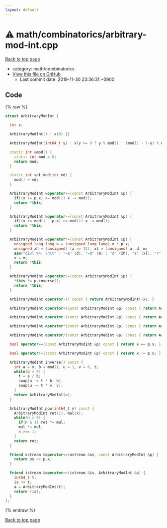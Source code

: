 ```yaml
---
layout: default
---
```


<!-- mathjax config similar to math.stackexchange -->
<script type="text/javascript" async
  src="https://cdnjs.cloudflare.com/ajax/libs/mathjax/2.7.5/MathJax.js?config=TeX-MML-AM_CHTML">
</script>
<script type="text/x-mathjax-config">
  MathJax.Hub.Config({
    TeX: { equationNumbers: { autoNumber: "AMS" }},
    tex2jax: {
      inlineMath: [ ['$','$'] ],
      processEscapes: true
    },
    "HTML-CSS": { matchFontHeight: false },
    displayAlign: "left",
    displayIndent: "2em"
  });
</script>

<script type="text/javascript" src="https://cdnjs.cloudflare.com/ajax/libs/jquery/3.4.1/jquery.min.js"></script>
<script src="https://cdn.jsdelivr.net/npm/jquery-balloon-js@1.1.2/jquery.balloon.min.js" integrity="sha256-ZEYs9VrgAeNuPvs15E39OsyOJaIkXEEt10fzxJ20+2I=" crossorigin="anonymous"></script>
<script type="text/javascript" src="../../../assets/js/copy-button.js"></script>
<link rel="stylesheet" href="../../../assets/css/copy-button.css" />


# :warning: math/combinatorics/arbitrary-mod-int.cpp
<a href="../../../index.html">Back to top page</a>

* category: math/combinatorics
* <a href="{{ site.github.repository_url }}/blob/master/math/combinatorics/arbitrary-mod-int.cpp">View this file on GitHub</a>
    - Last commit date: 2019-11-30 23:36:31 +0900




## Code
{% raw %}
```cpp
struct ArbitraryModInt {

  int x;

  ArbitraryModInt() : x(0) {}

  ArbitraryModInt(int64_t y) : x(y >= 0 ? y % mod() : (mod() - (-y) % mod()) % mod()) {}

  static int &mod() {
    static int mod = 0;
    return mod;
  }

  static int set_mod(int md) {
    mod() = md;
  }

  ArbitraryModInt &operator+=(const ArbitraryModInt &p) {
    if((x += p.x) >= mod()) x -= mod();
    return *this;
  }

  ArbitraryModInt &operator-=(const ArbitraryModInt &p) {
    if((x += mod() - p.x) >= mod()) x -= mod();
    return *this;
  }

  ArbitraryModInt &operator*=(const ArbitraryModInt &p) {
    unsigned long long a = (unsigned long long) x * p.x;
    unsigned xh = (unsigned) (a >> 32), xl = (unsigned) a, d, m;
    asm("divl %4; \n\t" : "=a" (d), "=d" (m) : "d" (xh), "a" (xl), "r" (mod()));
    x = m;
    return *this;
  }

  ArbitraryModInt &operator/=(const ArbitraryModInt &p) {
    *this *= p.inverse();
    return *this;
  }

  ArbitraryModInt operator-() const { return ArbitraryModInt(-x); }

  ArbitraryModInt operator+(const ArbitraryModInt &p) const { return ArbitraryModInt(*this) += p; }

  ArbitraryModInt operator-(const ArbitraryModInt &p) const { return ArbitraryModInt(*this) -= p; }

  ArbitraryModInt operator*(const ArbitraryModInt &p) const { return ArbitraryModInt(*this) *= p; }

  ArbitraryModInt operator/(const ArbitraryModInt &p) const { return ArbitraryModInt(*this) /= p; }

  bool operator==(const ArbitraryModInt &p) const { return x == p.x; }

  bool operator!=(const ArbitraryModInt &p) const { return x != p.x; }

  ArbitraryModInt inverse() const {
    int a = x, b = mod(), u = 1, v = 0, t;
    while(b > 0) {
      t = a / b;
      swap(a -= t * b, b);
      swap(u -= t * v, v);
    }
    return ArbitraryModInt(u);
  }

  ArbitraryModInt pow(int64_t n) const {
    ArbitraryModInt ret(1), mul(x);
    while(n > 0) {
      if(n & 1) ret *= mul;
      mul *= mul;
      n >>= 1;
    }
    return ret;
  }

  friend ostream &operator<<(ostream &os, const ArbitraryModInt &p) {
    return os << p.x;
  }

  friend istream &operator>>(istream &is, ArbitraryModInt &a) {
    int64_t t;
    is >> t;
    a = ArbitraryModInt(t);
    return (is);
  }
};

```
{% endraw %}

<a href="../../../index.html">Back to top page</a>

